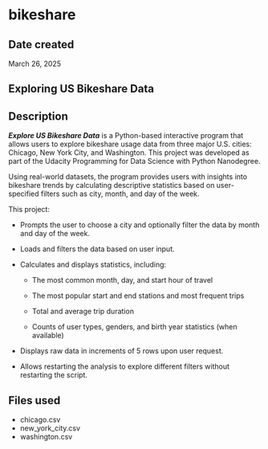 # bikeshare
## Date created
March 26, 2025

## Exploring US Bikeshare Data

## Description 

***Explore US Bikeshare Data*** is a Python-based interactive program that allows users to explore bikeshare usage data from three major U.S. cities: Chicago, New York City, and Washington. This project was developed as part of the Udacity Programming for Data Science with Python Nanodegree.

Using real-world datasets, the program provides users with insights into bikeshare trends by calculating descriptive statistics based on user-specified filters such as city, month, and day of the week.

This project: 

- Prompts the user to choose a city and optionally filter the data by month and day of the week.

- Loads and filters the data based on user input.

- Calculates and displays statistics, including:

    - The most common month, day, and start hour of travel

    - The most popular start and end stations and most frequent trips

    - Total and average trip duration

    - Counts of user types, genders, and birth year statistics (when available)

- Displays raw data in increments of 5 rows upon user request.

- Allows restarting the analysis to explore different filters without restarting the script.

## Files used

- chicago.csv
- new_york_city.csv
- washington.csv